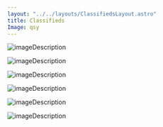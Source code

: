 ```yaml
---
layout: "../../layouts/ClassifiedsLayout.astro"
title: Classifieds
Image: qsy
---
```


<div>

![imageDescription](../../../public/Image2Classiefieds.jpeg)

</div>

<div>

![imageDescription](../../../public/Image3Classiefieds.png)

</div>
<div>

![imageDescription](../../../public/Image4Classiefieds.jpeg)

</div>

<div>

![imageDescription](../../../public/Image5Classiefieds.jpeg)

</div>

<div>

![imageDescription](../../../public/Image6Classifieds.jpeg)

</div>

<div>

![imageDescription](../../../public/Image7Classiefieds.jpeg)

</div>
